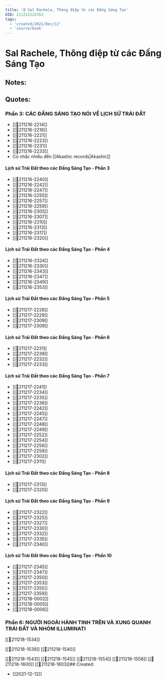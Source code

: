 ```yaml
---
title: '@ Sal Rachele, Thông điệp từ các Đấng Sáng Tạo'
UID: 211212222353
tags:
  - 'created/2021/Dec/12'
  - 'source/book'
---
```

# Sal Rachele, Thông điệp từ các Đấng Sáng Tạo

## Notes:

## Quotes:

### Phần 3: CÁC ĐẤNG SÁNG TẠO NÓI VỀ LỊCH SỬ TRÁI ĐẤT
- [[💬211216-2214]]
- [[💬211216-2218]]
- [[💬211216-2221]]
- [[💬211216-2223]]
- [[💬211216-2231]]
- [[💬211216-2233]]
- Có nhắc nhiều đến [[Akashic records|Akashic]]

#### Lịch sử Trái Đất theo các Đấng Sáng Tạo - Phần 3
- [[💬211216-2240]]
- [[💬211216-2242]]
- [[💬211216-2247]]
- [[💬211216-2255]]
- [[💬211216-2257]]
- [[💬211216-2259]]
- [[💬211216-2305]]
- [[💬211216-2307]]
- [[💬211216-2310]]
- [[💬211216-2313]]
- [[💬211216-2317]]
- [[💬211216-2320]]

#### Lịch sử Trái Đất theo các Đấng Sáng Tạo - Phần 4
- [[💬211216-2324]]
- [[💬211216-2330]]
- [[💬211216-2343]]
- [[💬211216-2347]]
- [[💬211216-2349]]
- [[💬211216-2353]]

#### Lịch sử Trái Đất theo các Đấng Sáng Tạo - Phần 5
- [[💬211217-2228]]
- [[💬211217-2229]]
- [[💬211217-2309]]
- [[💬211217-2309]]

#### Lịch sử Trái Đất theo các Đấng Sáng Tạo - Phần 6

- [[💬211217-2231]]
- [[💬211217-2239]]
- [[💬211217-2232]]
- [[💬211217-2233]]

#### Lịch sử Trái Đất theo các Đấng Sáng Tạo - Phần 7
- [[💬211217-2241]]
- [[💬211217-2234]]
- [[💬211217-2235]]
- [[💬211217-2236]]
- [[💬211217-2242]]
- [[💬211217-2245]]
- [[💬211217-2247]]
- [[💬211217-2248]]
- [[💬211217-2249]]
- [[💬211217-2252]]
- [[💬211217-2254]]
- [[💬211217-2256]]
- [[💬211217-2259]]
- [[💬211217-2302]]
- [[💬211217-2311]]

#### Lịch sử Trái Đất theo các Đấng Sáng Tạo - Phần 8
- [[💬211217-2313]]
- [[💬211217-2320]]

#### Lịch sử Trái Đất theo các Đấng Sáng Tạo - Phần 9
- [[💬211217-2322]]
- [[💬211217-2325]]
- [[💬211217-2327]]
- [[💬211217-2330]]
- [[💬211217-2332]]
- [[💬211217-2335]]
- [[💬211217-2340]]

#### Lịch sử Trái Đất theo các Đấng Sáng Tạo - Phần 10
- [[💬211217-2345]]
- [[💬211217-2347]]
- [[💬211217-2350]]
- [[💬211217-2353]]
- [[💬211217-2355]]
- [[💬211217-2359]]
- [[💬211218-0002]]
- [[💬211218-0005]]
- [[💬211218-0006]]

### Phần 6: NGƯỜI NGOÀI HÀNH TINH TRÊN VÀ XUNG QUANH TRÁI ĐẤT VÀ NHÓM ILLUMINATI


[[💬211218-1534]]

[[💬211218-1539]]
[[💬211218-1540]]

[[💬211218-1543]]
[[💬211218-1545]]
[[💬211218-1554]]
[[💬211218-1558]]
[[💬211218-1600]]
[[💬211218-1603]]## Created:
- [[2021-12-12]]
